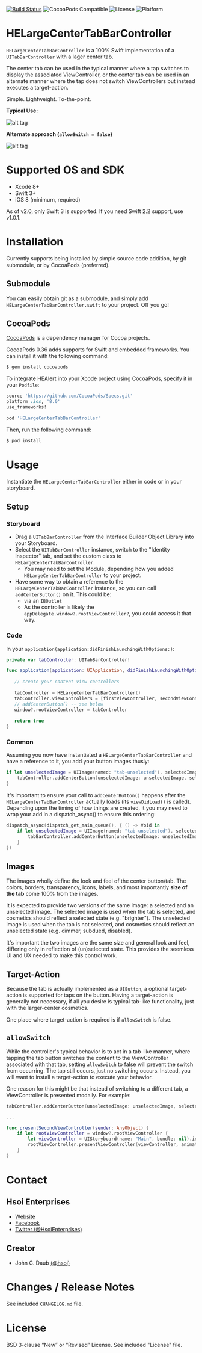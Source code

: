[![Build Status](https://travis-ci.org/HsoiEnterprises/HELargeCenterTabBarController.svg)](https://travis-ci.org/HsoiEnterprises/HELargeCenterTabBarController)
![CocoaPods Compatible](https://img.shields.io/cocoapods/v/HELargeCenterTabBarController.svg)
![License](https://img.shields.io/badge/license-BSD%203--Clause-blue.svg)
![Platform](https://img.shields.io/badge/platform-iOS-lightgrey.svg)


# HELargeCenterTabBarController

`HELargeCenterTabBarController` is a 100% Swift implementation of a `UITabBarController` with a lager center tab.

The center tab can be used in the typical manner where a tap switches to display the associated ViewController, or the center tab can be used in an alternate manner where the tap does not switch ViewControllers but instead executes a target-action.

Simple. Lightweight. To-the-point.

**Typical Use:**

![alt tag](https://raw.githubusercontent.com/HsoiEnterprises/HELargeCenterTabBarController/master/HELargeCenterTabBarController-allowSwitchTrue.gif)


**Alternate approach (`allowSwitch = false`)**

![alt tag](https://raw.githubusercontent.com/HsoiEnterprises/HELargeCenterTabBarController/master/HELargeCenterTabBarController-allowSwitchFalse.gif)


# Supported OS and SDK

- Xcode 8+
- Swift 3+
- iOS 8 (minimum, required)

As of v2.0, only Swift 3 is supported. If you need Swift 2.2 support, use v1.0.1.


# Installation

Currently supports being installed by simple source code addition, by git submodule, or by CocoaPods (preferred).


## Submodule

You can easily obtain git as a submodule, and simply add `HELargeCenterTabBarController.swift` to your project. Off you go!

## CocoaPods

[CocoaPods][CocoaPods] is a dependency manager for Cocoa projects.

CocoaPods 0.36 adds supports for Swift and embedded frameworks. You can install it with the following command:

```bash
$ gem install cocoapods
```

To integrate HEAlert into your Xcode project using CocoaPods, specify it in your `Podfile`:

```ruby
source 'https://github.com/CocoaPods/Specs.git'
platform :ios, '8.0'
use_frameworks!

pod 'HELargeCenterTabBarController'
```

Then, run the following command:

```bash
$ pod install
```


# Usage

Instantiate the `HELargeCenterTabBarController` either in code or in your storyboard.

## Setup

### Storyboard

* Drag a `UITabBarController` from the Interface Builder Object Library into your Storyboard.
* Select the `UITabBarController` instance, switch to the "Identity Inspector" tab, and set the custom class to `HELargeCenterTabBarController`.
  * You may need to set the Module, depending how you added `HELargeCenterTabBarController` to your project.
* Have some way to obtain a reference to the `HELargeCenterTabBarController` instance, so you can call `addCenterButton()` on it. This could be:
  * via an `IBOutlet`
  * As the controller is likely the `appDelegate.window?.rootViewController?`, you could access it that way.
  
### Code

In your `application(application:didFinishLaunchingWithOptions:)`:

```swift
private var tabController: UITabBarController!

func application(application: UIApplication, didFinishLaunchingWithOptions launchOptions: [NSObject: AnyObject]?) -> Bool {
   
   // create your content view controllers
   
   tabController = HELargeCenterTabBarController()
   tabController.viewControllers = [firstViewController, secondViewController, thirdViewController]
   // addCenterButton() -- see below
   window?.rootViewController = tabController
   
   return true
}
```

### Common

Assuming you now have instantiated a `HELargeCenterTabBarController` and have a reference to it, you add your button images thusly:

```swift
if let unselectedImage = UIImage(named: "tab-unselected"), selectedImage = UIImage(named: "tab-selected") {
    tabController.addCenterButton(unselectedImage: unselectedImage, selectedImage: selectedImage)
}
```

It's important to ensure your call to `addCenterButton()` happens after the `HELargeCenterTabBarController` actually loads (its `viewDidLoad()` is called). Depending upon the timing of how things are created, it you may need to wrap your add in a dispatch_async() to ensure this ordering:

```swift
dispatch_async(dispatch_get_main_queue(), { () -> Void in
    if let unselectedImage = UIImage(named: "tab-unselected"), selectedImage = UIImage(named: "tab-selected") {
        tabBarController.addCenterButton(unselectedImage: unselectedImage, selectedImage: selectedImage)
    }
})
```


## Images

The images wholly define the look and feel of the center button/tab. The colors, borders, transparency, icons, labels, and most importantly **size of the tab** come 100% from the images.

It is expected to provide two versions of the same image: a selected and an unselected image. The selected image is used when the tab is selected, and cosmetics should reflect a selected state (e.g. "brighter"). The unselected image is used when the tab is not selected, and cosmetics should reflect an unselected state (e.g. dimmer, subdued, disabled).

It's important the two images are the same size and general look and feel, differing only in reflection of (un)selected state. This provides the seemless UI and UX needed to make this control work.


## Target-Action

Because the tab is actually implemented as a `UIButton`, a optional target-action is supported for taps on the button. Having a target-action is generally not necessary, if all you desire is typical tab-like functionality, just with the larger-center cosmetics.

One place where target-action is required is if `allowSwitch` is false.


## `allowSwitch`

While the controller's typical behavior is to act in a tab-like manner, where tapping the tab button switches the content to the ViewController associated with that tab, setting `allowSwitch` to false will prevent the switch from occurring. The tap still occurs, just no switching occurs. Instead, you will want to install a target-action to execute your behavior.

One reason for this might be that instead of switching to a different tab, a ViewController is presented modally. For example:

```swift
tabController.addCenterButton(unselectedImage: unselectedImage, selectedImage: selectedImage, target: self, action: "presentSecondViewController:", allowSwitch: false)

...

func presentSecondViewController(sender: AnyObject) {
    if let rootViewController = window?.rootViewController {
        let viewController = UIStoryboard(name: "Main", bundle: nil).instantiateViewControllerWithIdentifier("modalNavViewController")
        rootViewController.presentViewController(viewController, animated: true, completion: nil)
    }
}

```


# Contact

## Hsoi Enterprises
- [Website][hsoienterprises-website]
- [Facebook][hsoienterprises-facebook]
- [Twitter (@HsoiEnterprises)][hsoienterprises-twitter]

## Creator
- John C. Daub [(@hsoi)][hsoi-twitter]


# Changes / Release Notes

See included `CHANGELOG.md` file.


# License

BSD 3-clause “New” or “Revised” License. See included "License" file.


[hsoienterprises-website]: http://www.hsoienterprises.com
[hsoienterprises-facebook]: https://www.facebook.com/HsoiEnterprises
[hsoienterprises-twitter]: http://twitter.com/hsoienterprises
[hsoi-twitter]: http://twitter.com/hsoi
[cocoapods]: http://cocoapods.org
